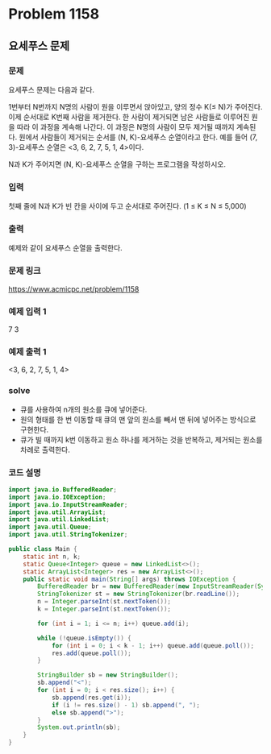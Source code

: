 # Problem 1158

## 요세푸스 문제

### 문제
요세푸스 문제는 다음과 같다.

1번부터 N번까지 N명의 사람이 원을 이루면서 앉아있고, 양의 정수 K(≤ N)가 주어진다. 이제 순서대로 K번째 사람을 제거한다. 한 사람이 제거되면 남은 사람들로 이루어진 원을 따라 이 과정을 계속해 나간다. 이 과정은 N명의 사람이 모두 제거될 때까지 계속된다. 원에서 사람들이 제거되는 순서를 (N, K)-요세푸스 순열이라고 한다. 예를 들어 (7, 3)-요세푸스 순열은 <3, 6, 2, 7, 5, 1, 4>이다.

N과 K가 주어지면 (N, K)-요세푸스 순열을 구하는 프로그램을 작성하시오.

### 입력
첫째 줄에 N과 K가 빈 칸을 사이에 두고 순서대로 주어진다. (1 ≤ K ≤ N ≤ 5,000)

### 출력
예제와 같이 요세푸스 순열을 출력한다.

### 문제 링크
<https://www.acmicpc.net/problem/1158>

### 예제 입력 1
7 3

### 예제 출력 1
<3, 6, 2, 7, 5, 1, 4>

### solve
- 큐를 사용하여 n개의 원소를 큐에 넣어준다.
- 원의 형태를 한 번 이동할 때 큐의 맨 앞의 원소를 빼서 맨 뒤에 넣어주는 방식으로 구현한다.
- 큐가 빌 때까지 k번 이동하고 원소 하나를 제거하는 것을 반복하고, 제거되는 원소를 차례로 출력한다.

### 코드 설명
```java
import java.io.BufferedReader;
import java.io.IOException;
import java.io.InputStreamReader;
import java.util.ArrayList;
import java.util.LinkedList;
import java.util.Queue;
import java.util.StringTokenizer;

public class Main {
    static int n, k;
    static Queue<Integer> queue = new LinkedList<>();
    static ArrayList<Integer> res = new ArrayList<>();
    public static void main(String[] args) throws IOException {
        BufferedReader br = new BufferedReader(new InputStreamReader(System.in));
        StringTokenizer st = new StringTokenizer(br.readLine());
        n = Integer.parseInt(st.nextToken());
        k = Integer.parseInt(st.nextToken());

        for (int i = 1; i <= n; i++) queue.add(i);

        while (!queue.isEmpty()) {
            for (int i = 0; i < k - 1; i++) queue.add(queue.poll());
            res.add(queue.poll());
        }

        StringBuilder sb = new StringBuilder();
        sb.append("<");
        for (int i = 0; i < res.size(); i++) {
            sb.append(res.get(i));
            if (i != res.size() - 1) sb.append(", ");
            else sb.append(">");
        }
        System.out.println(sb);
    }
}
```
